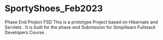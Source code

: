 # SportyShoes_Feb2023
Phase End Project FSD
This is a prototype Project based on Hibernate and Servlets . It is built for the phase end Submission for Simplilearn Fullstack Developers Course  .
